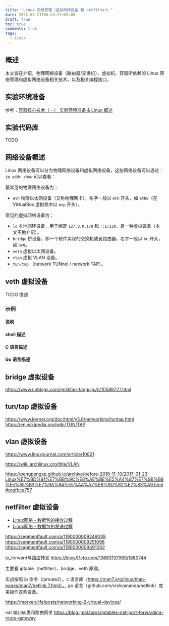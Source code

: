 ```yaml
---
title: "Linux 网络管理（虚拟网络设备 和 netfilter）"
date: 2022-04-21T00:24:21+08:00
draft: true
toc: true
comments: true
tags:
  - linux
---
```


## 概述

本文旨在介绍，物理网络设备（路由器/交换机）、虚拟机、容器所依赖的 Linux 网络管理和虚拟网络设备相关技术，以及相关编程接口，

## 实验环境准备

参考：[容器核心技术（一） 实验环境准备 & Linux 概述](posts/container-core-tech-1-experiment-preparation-and-linux-base/#实验环境准备)

## 实验代码库

TODO

## 网络设备概述

Linux 网络设备可以分为物理网络设备和虚拟网络设备，这些网络设备可以通过：`ip addr show` 可以查看：

最常见的物理网络设备为：

* `eth` 物理以太网设备（又称物理网卡），名字一般以 `eth` 开头，如 `eth0`（在 VirtualBox 虚拟机中以 `enp` 开头）。

常见的虚拟网络设备为：

* `lo` 本地回环设备，用于绑定 `127.0.0.1/8` 和 `::1/128`，是一种虚拟设备（本文不做介绍）。
* `bridge` 桥设备，即一个软件实现的交换机或者路由器，名字一般以 `br` 开头，如 `br0`。
* `veth` 虚拟以太网设备。
* `vlan` 虚拟 VLAN 设备。
* `tun/tap` （network TUNnel / network TAP）。

## veth 虚拟设备

TODO 描述

### 示例

#### 说明

#### shell 描述

#### C 语言描述

#### Go 语言描述

## bridge 虚拟设备

https://www.cnblogs.com/jmilkfan-fanguiju/p/10589727.html

## tun/tap 虚拟设备

https://www.kernel.org/doc/html/v5.8/networking/tuntap.html
https://en.wikipedia.org/wiki/TUN/TAP

## vlan 虚拟设备

https://www.linuxjournal.com/article/10821

https://wiki.archlinux.org/title/VLAN

https://pengpengxp.github.io/archive/before-2018-11-10/2017-01-23-Linux%E7%BD%91%E7%BB%9C%E8%AE%BE%E5%A4%87%E7%9B%B8%E5%85%B3%E7%9A%84%E5%A4%A7%E6%9D%82%E7%83%A9.html#orgfbca757

## netfilter 虚拟设备

* [Linux网络 - 数据包的接收过程](https://segmentfault.com/a/1190000008836467)
* [Linux网络 - 数据包的发送过程](https://segmentfault.com/a/1190000008926093)

https://segmentfault.com/a/1190000009249039
https://segmentfault.com/a/1190000009251098
https://segmentfault.com/a/1190000009491002

ip_forward与路由转发  https://blog.51cto.com/13683137989/1880744

主要看 iptable（netfilter）、bridge、veth 原理。

实战按照 ip 命令（iproute2），c 语言库（https://man7.org/linux/man-pages/man7/netlink.7.html）， go 语言（github.com/vishvananda/netlink）库来操作这些设备。

https://morven.life/posts/networking-2-virtual-devices/

nat 端口转发和路由网关 https://blog.jmal.top/s/iptables-nat-port-forwarding-route-gateway
